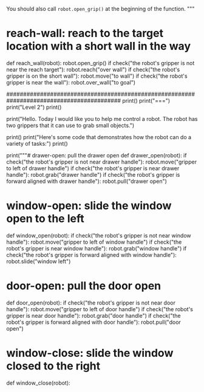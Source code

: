 

You should also call `robot.open_grip()` at the beginning of the function.
"""

# reach-wall: reach to the target location with a short wall in the way
def reach_wall(robot):
    robot.open_grip()
    if check("the robot's gripper is not near the reach target"):
        robot.reach("over wall")
    if check("the robot's gripper is on the short wall"):
        robot.move("to wall")
    if check("the robot's gripper is near the wall"):
        robot.over_wall("to goal")

##########################################################################################
print()
print("===")
print("Level 2")
print()

print("Hello. Today I would like you to help me control a robot. The robot has two grippers that it can use to grab small objects.")

print()
print("Here's some code that demonstrates how the robot can do a variety of tasks:")
print()

print("""# drawer-open: pull the drawer open
def drawer_open(robot):
    if check("the robot's gripper is not near drawer handle"):
        robot.move("gripper to left of drawer handle")
    if check("the robot's gripper is near drawer handle"):
        robot.grab("drawer handle")
    if check("the robot's gripper is forward aligned with drawer handle"):
        robot.pull("drawer open")

# window-open: slide the window open to the left
def window_open(robot):
    if check("the robot's gripper is not near window handle"):
        robot.move("gripper to left of window handle")
    if check("the robot's gripper is near window handle"):
        robot.grab("window handle")
    if check("the robot's gripper is forward aligned with window handle"):
        robot.slide("window left")

# door-open: pull the door open
def door_open(robot):
    if check("the robot's gripper is not near door handle"):
        robot.move("gripper to left of door handle")
    if check("the robot's gripper is near door handle"):
        robot.grab("door handle")
    if check("the robot's gripper is forward aligned with door handle"):
        robot.pull("door open")

# window-close: slide the window closed to the right
def window_close(robot):
